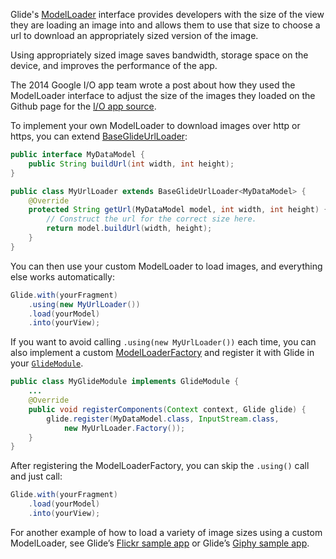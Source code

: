 Glide's [ModelLoader](https://github.com/bumptech/glide/blob/master/library/src/main/java/com/bumptech/glide/load/model/ModelLoader.java) interface provides developers with the size of the view they are loading an image into and allows them to use that size to choose a url to download an appropriately sized version of the image. 

Using appropriately sized image saves bandwidth, storage space on the device, and improves the performance of the app.

The 2014 Google I/O app team wrote a post about how they used the ModelLoader interface to adjust the size of the images they loaded on the Github page for the [I/O app source](https://github.com/google/iosched/blob/master/doc/IMAGES.md).

To implement your own ModelLoader to download images over http or https, you can extend [BaseGlideUrlLoader](https://github.com/bumptech/glide/blob/master/library/src/main/java/com/bumptech/glide/load/model/stream/BaseGlideUrlLoader.java): 

```java
public interface MyDataModel {
    public String buildUrl(int width, int height);
} 

public class MyUrlLoader extends BaseGlideUrlLoader<MyDataModel> {
	@Override
	protected String getUrl(MyDataModel model, int width, int height) {
		// Construct the url for the correct size here.
        return model.buildUrl(width, height);
	}
}
```

You can then use your custom ModelLoader to load images, and everything else works automatically:

```java
Glide.with(yourFragment)
    .using(new MyUrlLoader())
    .load(yourModel)
    .into(yourView);
```

If you want to avoid calling ``.using(new MyUrlLoader())`` each time, you can also implement a custom [ModelLoaderFactory](https://github.com/bumptech/glide/blob/master/library/src/main/java/com/bumptech/glide/load/model/ModelLoaderFactory.java) and register it with Glide in your [``GlideModule``][1].

```java
public class MyGlideModule implements GlideModule {
    ...
    @Override
    public void registerComponents(Context context, Glide glide) {
        glide.register(MyDataModel.class, InputStream.class, 
            new MyUrlLoader.Factory());
    }
}
```

After registering the ModelLoaderFactory, you can skip the ``.using()`` call and just call:

```java
Glide.with(yourFragment)
    .load(yourModel)
    .into(yourView);
```
 
For another example of how to load a variety of image sizes using a custom ModelLoader, see Glide’s [Flickr sample app](https://github.com/bumptech/glide/blob/master/samples/flickr/src/main/java/com/bumptech/glide/samples/flickr/FlickrModelLoader.java) or Glide’s [Giphy sample app](https://github.com/bumptech/glide/blob/master/samples/giphy/src/main/java/com/bumptech/glide/samples/giphy/GiphyModelLoader.java).

[1]: https://github.com/bumptech/glide/wiki/Configuration